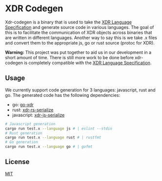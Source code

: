 # XDR Codegen

Xdr-codegen is a binary that is used to take the [XDR Language Specification](https://tools.ietf.org/html/rfc4506#section-6)
and generate source code in various languages. The goal of this is to facilitate
the communication of XDR objects across binaries that are written in different
languages. Another way to say this is we take .x files and convert them to the
appropriate js, go or rust source (protoc for XDR).

**Warning:** This project was put together to aid us in our development in a
short amount of time. There is still more work to be done before xdr-codegen
is completely compatible with the [XDR Language Specification](https://tools.ietf.org/html/rfc4506#section-6).

## Usage

We currently support code generation for 3 languages: javascript, rust and go.
The generated code has the following dependencies:

- go: [go-xdr](https://github.com/stellar/go-xdr)
- rust: [xdr-rs-serialize](https://github.com/kochavalabs/xdr-rs-serialize)
- javascript: [xdr-js-serialize](https://github.com/kochavalabs/xdr-js-serialize)

```bash
# Javascript generation
cargo run test.x --language js # | eslint --stdin
# Rust generation
cargo run test.x --language rust # | rustfmt
# Go generation
cargo run test.x --language go # | gofmt
```

## License

[MIT](https://choosealicense.com/licenses/mit/)
